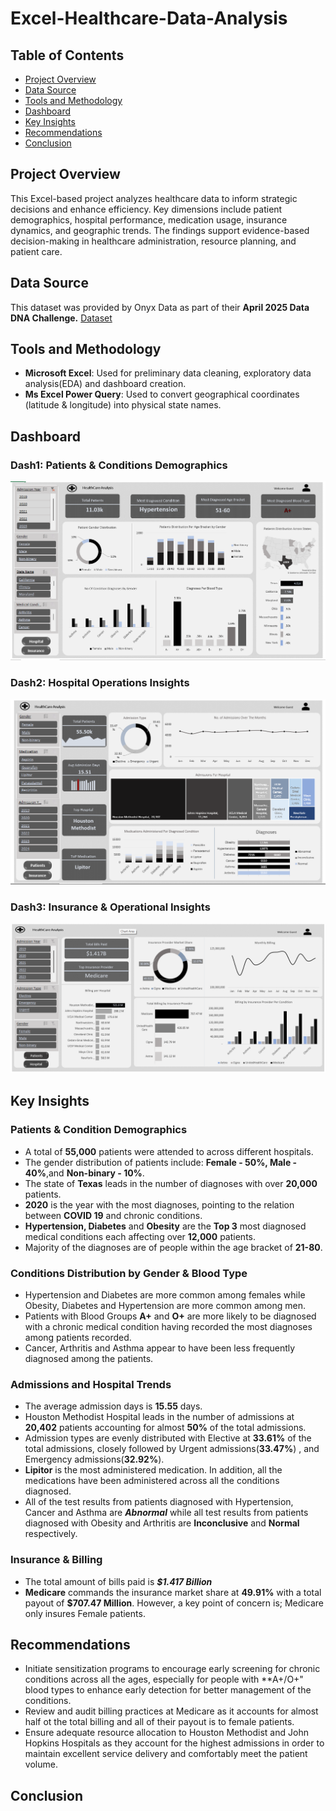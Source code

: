 # Excel-Healthcare-Data-Analysis
## Table of Contents

* [Project Overview](#project-overview)
* [Data Source](#data-source)
* [Tools and Methodology](#tools-and-methodology)
* [Dashboard](#dashboard)
* [Key Insights](#key-insights)
* [Recommendations](#recommendations)
* [Conclusion](#conclusion)


## Project Overview <a name="project-overview"></a>

This Excel-based project analyzes healthcare data to inform strategic decisions and enhance efficiency. Key dimensions include patient demographics, hospital performance, medication usage, insurance dynamics, and geographic trends. The findings support evidence-based decision-making in healthcare administration, resource planning, and patient care.

## Data Source <a name="data-source"></a>

This dataset was provided by Onyx Data as part of their **April 2025 Data DNA Challenge.** [Dataset](https://github.com/123583/Excel-Healthcare-Data-Analysis/blob/main/Healthcare%20Analysis%20Dataset%20(1).xlsx)

## Tools and Methodology <a name = "tools-and-methodology"></a>

* **Microsoft Excel**: Used for preliminary data cleaning, exploratory data analysis(EDA) and dashboard creation.
*  **Ms Excel Power Query**: Used to convert geographical coordinates (latitude & longitude) into physical state names.

## Dashboard <a name = "dashboard"></a>

### Dash1: Patients & Conditions Demographics

![Patient Dashboard](https://github.com/123583/Excel-Healthcare-Data-Analysis/blob/main/Patient%20Dashboard.png)

### Dash2: Hospital Operations Insights

![Hospital Dshboard](https://github.com/123583/Excel-Healthcare-Data-Analysis/blob/main/Hospital%20Dashboard.png)

### Dash3: Insurance & Operational Insights 

![Insurance Dashboard](https://github.com/123583/Excel-Healthcare-Data-Analysis/blob/main/Insurance%20Dashboard.png)

## Key Insights <a name = "key-insights"></a>

### Patients & Condition Demographics

 * A total of **55,000** patients were attended to across different hospitals.
 * The gender distribution of patients include: **Female - 50%, Male -     
   40%**,and **Non-binary - 10%**.
 * The state of **Texas** leads in the number of diagnoses with over **20,000** 
   patients.
 * **2020** is the year with the most diagnoses, pointing to the relation 
   between **COVID 19** and chronic conditions.
 * **Hypertension, Diabetes** and **Obesity** are the **Top 3** most diagnosed 
   medical conditions each affecting over **12,000** patients.
 * Majority of the diagnoses are of people within the age bracket of **21-80**.

### Conditions Distribution by Gender & Blood Type

 * Hypertension and Diabetes are more common among females while Obesity, 
   Diabetes and Hypertension are more common among men.
 * Patients with Blood Groups **A+** and **O+** are more likely to be diagnosed 
   with a chronic medical condition having recorded the most diagnoses among 
   patients recorded.
 * Cancer, Arthritis and Asthma appear to have been less frequently diagnosed 
   among the patients.

### Admissions and Hospital Trends

 * The average admission days is **15.55** days.
 * Houston Methodist Hospital leads in the number of admissions at **20,402** 
  patients accounting for almost **50%** of the total admissions.
 * Admission types are evenly distributed with Elective at **33.61%** of the 
   total admissions, closely followed by Urgent admissions(**33.47%**) , and 
   Emergency admissions(**32.92%**).
 * **Lipitor** is the most administered medication. In addition, all the 
   medications have been administered across all the conditions diagnosed.
 * All of the test results from patients diagnosed with Hypertension, 
   Cancer and Asthma are ***Abnormal*** while all test results from 
   patients diagnosed with Obesity and Arthritis are **Inconclusive** 
   and **Normal** respectively.

### Insurance & Billing

  * The total amount of bills paid is ***$1.417 Billion***
  * **Medicare** commands the insurance market share at **49.91%** with 
    a total payout of **$707.47 Million**. However, a key point of 
    concern is; Medicare only insures Female patients.

## Recommendations <a name= "recommendations"></a>

  * Initiate sensitization programs to encourage early screening for 
    chronic conditions across all the ages, especially for people with 
    **A+/O+" blood types to enhance early detection for better management 
    of the conditions.
  * Review and audit billing practices at Medicare as it accounts for 
    almost half ot the total billing and all of their payout is to female 
    patients.
  * Ensure adequate resource allocation to Houston Methodist and John 
    Hopkins Hospitals as they account for the highest admissions in order 
    to maintain excellent service delivery and comfortably meet the 
    patient volume.

## Conclusion <a name= "conclusion"></a>
